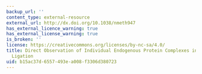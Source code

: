 ```yaml
---
backup_url: ''
content_type: external-resource
external_url: http://dx.doi.org/10.1038/nmeth947
has_external_licence_warning: true
has_external_license_warning: true
is_broken: ''
license: https://creativecommons.org/licenses/by-nc-sa/4.0/
title: Direct Observation of Individual Endogenous Protein Complexes in Situ by Proximity
  Ligation
uid: b15ac37d-6557-493e-a008-f3306d380723
---
```

